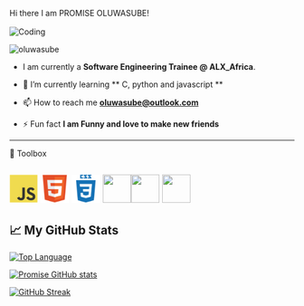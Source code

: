 Hi there I am PROMISE OLUWASUBE! 

<img align="center" alt="Coding" width="500" src="https://cdn.dribbble.com/users/1162077/screenshots/3848914/programmer.gif">
<p align="left"> <img src="https://komarev.com/ghpvc/?username=oluwasube&label=Profile%20views&color=0e75b6&style=flat" alt="oluwasube" /> </p>

- I am currently a **Software Engineering Trainee @ ALX_Africa**. <br>

- 🌱 I’m currently learning ** C, python and javascript **

- 📫 How to reach me **oluwasube@outlook.com**

- ⚡ Fun fact **I am Funny and love to make new friends**


---

🧰 Toolbox

<img src="https://raw.githubusercontent.com/devicons/devicon/c7d326b6009e60442abc35fa45706d6f30ee4c8e/icons/javascript/javascript-original.svg" alt="javascript Logo" width="50" height="50"/> <img src="https://github.com/devicons/devicon/blob/master/icons/html5/html5-original.svg" alt="HTML" width="50" height="50"/> <img src="https://github.com/devicons/devicon/blob/master/icons/css3/css3-plain-wordmark.svg" alt="CSS" width="50" height="50"/> <img src="https://cdn.jsdelivr.net/gh/devicons/devicon/icons/python/python-original.svg" width="50" height="50"/><img src="https://cdn.jsdelivr.net/gh/devicons/devicon/icons/c/c-original.svg" width="50" height="50" /> <img src="https://cdn.jsdelivr.net/gh/devicons/devicon/icons/git/git-plain-wordmark.svg" width="50" height="50" />
---

## &#x1f4c8; My GitHub Stats

[![Top Language](https://github-readme-stats.vercel.app/api/top-langs/?username=oluwasube&layout=compact&theme=synthwave)](https://github.com/anuraghazra/github-readme-stats)

[![Promise GitHub stats](https://github-readme-stats.vercel.app/api?username=oluwasube&count_private=true&theme=synthwave)](https://github.com/anuraghazra/github-readme-stats)

[![GitHub Streak](http://github-readme-streak-stats.herokuapp.com?user=oluwasube&theme=highcontrast&hide_border=true)](https://git.io/streak-stats)


<!--
**oluwasube/oluwasube** is a ✨ _special_ ✨ repository because its `README.md` (this file) appears on your GitHub profile.

Here are some ideas to get you started:

